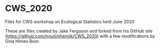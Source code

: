 # CWS_2020
Files for CWS workshop on Ecological Statistics held June 2020

These are files created by Jake Ferguson and forked from his GitHub site (https://github.com/troutinthemilk/CWS_2020) with a few modifications by Gina Himes Boor.

